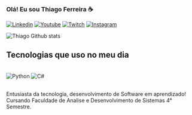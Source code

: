 
### Olá! Eu sou Thiago Ferreira ☕

[![Linkedin](https://img.shields.io/badge/LinkedIn-4B0082?style=for-the-badge&logo=linkedin&logoColor=white)](https://www.linkedin.com/in/thiagofprado/)
[![Youtube](https://img.shields.io/badge/YouTube-4B0082?style=for-the-badge&logo=youtube&logoColor=white)](https://www.youtube.com/channel/UCBd1hmtGj11MFzi_x0cktrw)
[![Twitch](https://img.shields.io/badge/Twitch-4B0082?style=for-the-badge&logo=twitch&logoColor=white)](https://www.twitch.tv/thiagokenshyn)
[![Instagram](https://img.shields.io/badge/Instagram-4B0082?style=for-the-badge&logo=instagram&logoColor=white)](https://www.instagram.com/thiagokenshyn/)

![Thiago Github stats](https://github-readme-stats.vercel.app/api?username=thiagoferreiradoprado&theme=radical)

## Tecnologias que uso no meu dia
<div style="display: inline_block"><br/>
 <img align="center" alt="Python" src="https://img.shields.io/badge/Python-3776AB?style=for-the-badge&logo=python&logoColor=white" />
 <img align="center" alt="C#" src="https://img.shields.io/badge/C%23-239120?style=for-the-badge&logo=c-sharp&logoColor=white" />
 </div><br/>
 
 Entusiasta da tecnologia, desenvolvimento de Software em aprendizado!</div><br/>
 Cursando Faculdade de Analise e Desenvolvimento de Sistemas 4° Semestre.
 

